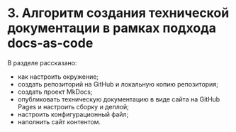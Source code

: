 # 3. Алгоритм создания технической документации в рамках подхода docs-as-code

В разделе рассказано:  

- как настроить окружение;
- создать репозиторий на GitHub и локальную копию репозитория;
- создать  проект MkDocs;
- опубликовать техническую документацию в виде сайта на GitHub Pages и настроить сборку и деплой;
- настроить конфигурационный файл;
- наполнить сайт контентом.
